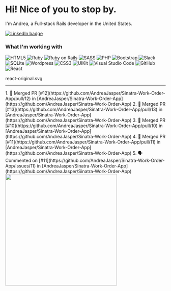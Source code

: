# Hi! Nice of you to stop by.

I'm Andrea, a Full-stack Rails developer in the United States.

<a href="https://linkedin.com/in/andrea-jasper" target="blank"><img align="center" src="https://img.shields.io/badge/LinkedIn-0077B5?style=for-the-badge&logo=linkedin&logoColor=white" alt="LinkedIn badge" /></a>

### What I'm working with
<img alt="HTML5" src="https://img.shields.io/badge/-HTML5-E34F26?style=flat-square&logo=html5&logoColor=white" /> <img alt="Ruby" src="https://img.shields.io/badge/-RUBY-CC342D?style=flat-square&logo=ruby&logoColor=white" />  <img alt="Ruby on Rails" src="https://img.shields.io/badge/-RUBY_ON_RAILS-CC0000?style=flat-square&logo=ruby-on-rails&logoColor=white" /> <img alt="SASS" src="https://img.shields.io/badge/-SASS-CC6699?style=flat-square&logo=sass&logoColor=white" /> <img alt="PHP" src="https://img.shields.io/badge/-PHP-777BB4?style=flat-square&logo=php&logoColor=white" /> <img alt="Bootstrap" src="https://img.shields.io/badge/-BOOTSTRAP-7952B3?style=flat-square&logo=bootstrap&logoColor=white" /> <img alt="Slack" src="https://img.shields.io/badge/-SLACK-4A154B?style=flat-square&logo=slack&logoColor=white" /> <img alt="SQLite" src="https://img.shields.io/badge/-SQLITE-003B57?style=flat-square&logo=sqlite&logoColor=white" /> <img alt="Wordpress" src="https://img.shields.io/badge/-WORDPRESS-21759B?style=flat-square&logo=wordpress&logoColor=white" /> <img alt="CSS3" src="https://img.shields.io/badge/-CSS3-1572B6?style=flat-square&logo=css3&logoColor=white" /> <img alt="UIKit" src="https://img.shields.io/badge/-UIKIT-2396F3?style=flat-square&logo=uikit&logoColor=white" />
<img alt="Visual Studio Code" src="https://img.shields.io/badge/-VISUAL_STUDIO_CODE-2396F3?style=flat-square&logo=visual-studio-code&logoColor=white" /> <img alt="GitHub" src="https://img.shields.io/badge/-GITHUB-181717?style=flat-square&logo=github&logoColor=white" /><img alt="React" src="https://img.shields.io/badge/-REACT-61dbfb?style=flat-square&logo=react&logoColor=black" />

react-original.svg

---

<p align=left>
  <!--<a href="https://github.com/andreajasper/github-readme-stats" title="Go to Source">-->
    <!--START_SECTION:activity-->
1. 🎉 Merged PR [#12](https://github.com/AndreaJasper/Sinatra-Work-Order-App/pull/12) in [AndreaJasper/Sinatra-Work-Order-App](https://github.com/AndreaJasper/Sinatra-Work-Order-App)
2. 🎉 Merged PR [#13](https://github.com/AndreaJasper/Sinatra-Work-Order-App/pull/13) in [AndreaJasper/Sinatra-Work-Order-App](https://github.com/AndreaJasper/Sinatra-Work-Order-App)
3. 🎉 Merged PR [#10](https://github.com/AndreaJasper/Sinatra-Work-Order-App/pull/10) in [AndreaJasper/Sinatra-Work-Order-App](https://github.com/AndreaJasper/Sinatra-Work-Order-App)
4. 🎉 Merged PR [#11](https://github.com/AndreaJasper/Sinatra-Work-Order-App/pull/11) in [AndreaJasper/Sinatra-Work-Order-App](https://github.com/AndreaJasper/Sinatra-Work-Order-App)
5. 🗣 Commented on [#11](https://github.com/AndreaJasper/Sinatra-Work-Order-App/issues/11) in [AndreaJasper/Sinatra-Work-Order-App](https://github.com/AndreaJasper/Sinatra-Work-Order-App)
<!--END_SECTION:activity-->
    <img width="350" align="center" src="https://github-readme-stats.vercel.app/api?username=andreajasper&show_icons=true&theme=vision-friendly-dark">
  </a>
</p>
